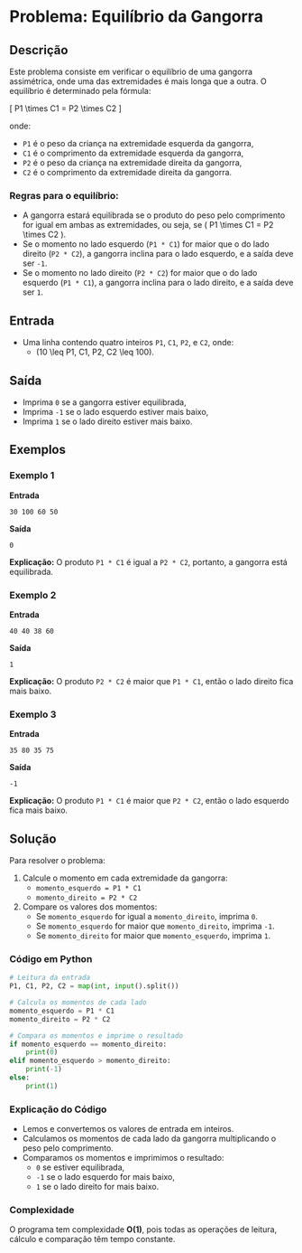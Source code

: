 # Problema: Equilíbrio da Gangorra

## Descrição
Este problema consiste em verificar o equilíbrio de uma gangorra assimétrica, onde uma das extremidades é mais longa que a outra. O equilíbrio é determinado pela fórmula:

\[
P1 \times C1 = P2 \times C2
\]

onde:
- `P1` é o peso da criança na extremidade esquerda da gangorra,
- `C1` é o comprimento da extremidade esquerda da gangorra,
- `P2` é o peso da criança na extremidade direita da gangorra,
- `C2` é o comprimento da extremidade direita da gangorra.

### Regras para o equilíbrio:
- A gangorra estará equilibrada se o produto do peso pelo comprimento for igual em ambas as extremidades, ou seja, se \( P1 \times C1 = P2 \times C2 \).
- Se o momento no lado esquerdo (`P1 * C1`) for maior que o do lado direito (`P2 * C2`), a gangorra inclina para o lado esquerdo, e a saída deve ser `-1`.
- Se o momento no lado direito (`P2 * C2`) for maior que o do lado esquerdo (`P1 * C1`), a gangorra inclina para o lado direito, e a saída deve ser `1`.

## Entrada
- Uma linha contendo quatro inteiros `P1`, `C1`, `P2`, e `C2`, onde:
  - \(10 \leq P1, C1, P2, C2 \leq 100\).

## Saída
- Imprima `0` se a gangorra estiver equilibrada,
- Imprima `-1` se o lado esquerdo estiver mais baixo,
- Imprima `1` se o lado direito estiver mais baixo.

## Exemplos

### Exemplo 1
**Entrada**
```
30 100 60 50
```

**Saída**
```
0
```
**Explicação:** O produto `P1 * C1` é igual a `P2 * C2`, portanto, a gangorra está equilibrada.

### Exemplo 2
**Entrada**
```
40 40 38 60
```

**Saída**
```
1
```
**Explicação:** O produto `P2 * C2` é maior que `P1 * C1`, então o lado direito fica mais baixo.

### Exemplo 3
**Entrada**
```
35 80 35 75
```

**Saída**
```
-1
```
**Explicação:** O produto `P1 * C1` é maior que `P2 * C2`, então o lado esquerdo fica mais baixo.

## Solução

Para resolver o problema:
1. Calcule o momento em cada extremidade da gangorra:
   - `momento_esquerdo = P1 * C1`
   - `momento_direito = P2 * C2`
2. Compare os valores dos momentos:
   - Se `momento_esquerdo` for igual a `momento_direito`, imprima `0`.
   - Se `momento_esquerdo` for maior que `momento_direito`, imprima `-1`.
   - Se `momento_direito` for maior que `momento_esquerdo`, imprima `1`.

### Código em Python

```python
# Leitura da entrada
P1, C1, P2, C2 = map(int, input().split())

# Calcula os momentos de cada lado
momento_esquerdo = P1 * C1
momento_direito = P2 * C2

# Compara os momentos e imprime o resultado
if momento_esquerdo == momento_direito:
    print(0)
elif momento_esquerdo > momento_direito:
    print(-1)
else:
    print(1)
```

### Explicação do Código
- Lemos e convertemos os valores de entrada em inteiros.
- Calculamos os momentos de cada lado da gangorra multiplicando o peso pelo comprimento.
- Comparamos os momentos e imprimimos o resultado:
  - `0` se estiver equilibrada,
  - `-1` se o lado esquerdo for mais baixo,
  - `1` se o lado direito for mais baixo.

### Complexidade
O programa tem complexidade **O(1)**, pois todas as operações de leitura, cálculo e comparação têm tempo constante.
